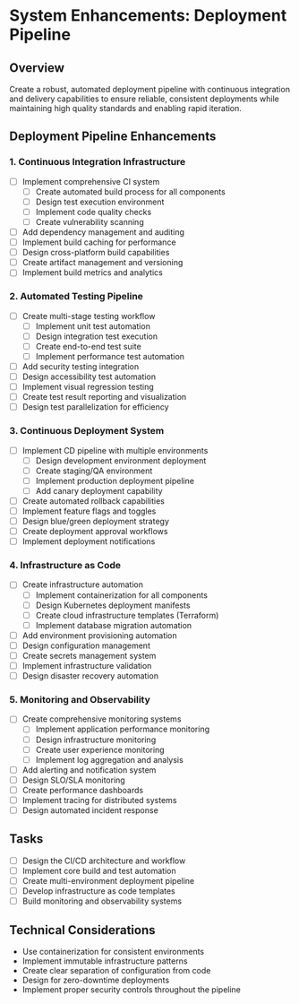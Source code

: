 # System Enhancements: Deployment Pipeline

## Overview

Create a robust, automated deployment pipeline with continuous integration and delivery capabilities to ensure reliable, consistent deployments while maintaining high quality standards and enabling rapid iteration.

## Deployment Pipeline Enhancements

### 1. Continuous Integration Infrastructure

- [ ] Implement comprehensive CI system
  - [ ] Create automated build process for all components
  - [ ] Design test execution environment
  - [ ] Implement code quality checks
  - [ ] Create vulnerability scanning
- [ ] Add dependency management and auditing
- [ ] Implement build caching for performance
- [ ] Design cross-platform build capabilities
- [ ] Create artifact management and versioning
- [ ] Implement build metrics and analytics

### 2. Automated Testing Pipeline

- [ ] Create multi-stage testing workflow
  - [ ] Implement unit test automation
  - [ ] Design integration test execution
  - [ ] Create end-to-end test suite
  - [ ] Implement performance test automation
- [ ] Add security testing integration
- [ ] Design accessibility test automation
- [ ] Implement visual regression testing
- [ ] Create test result reporting and visualization
- [ ] Design test parallelization for efficiency

### 3. Continuous Deployment System

- [ ] Implement CD pipeline with multiple environments
  - [ ] Design development environment deployment
  - [ ] Create staging/QA environment
  - [ ] Implement production deployment pipeline
  - [ ] Add canary deployment capability
- [ ] Create automated rollback capabilities
- [ ] Implement feature flags and toggles
- [ ] Design blue/green deployment strategy
- [ ] Create deployment approval workflows
- [ ] Implement deployment notifications

### 4. Infrastructure as Code

- [ ] Create infrastructure automation
  - [ ] Implement containerization for all components
  - [ ] Design Kubernetes deployment manifests
  - [ ] Create cloud infrastructure templates (Terraform)
  - [ ] Implement database migration automation
- [ ] Add environment provisioning automation
- [ ] Design configuration management
- [ ] Create secrets management system
- [ ] Implement infrastructure validation
- [ ] Design disaster recovery automation

### 5. Monitoring and Observability

- [ ] Create comprehensive monitoring systems
  - [ ] Implement application performance monitoring
  - [ ] Design infrastructure monitoring
  - [ ] Create user experience monitoring
  - [ ] Implement log aggregation and analysis
- [ ] Add alerting and notification system
- [ ] Design SLO/SLA monitoring
- [ ] Create performance dashboards
- [ ] Implement tracing for distributed systems
- [ ] Design automated incident response

## Tasks

- [ ] Design the CI/CD architecture and workflow
- [ ] Implement core build and test automation
- [ ] Create multi-environment deployment pipeline
- [ ] Develop infrastructure as code templates
- [ ] Build monitoring and observability systems

## Technical Considerations

- Use containerization for consistent environments
- Implement immutable infrastructure patterns
- Create clear separation of configuration from code
- Design for zero-downtime deployments
- Implement proper security controls throughout the pipeline 